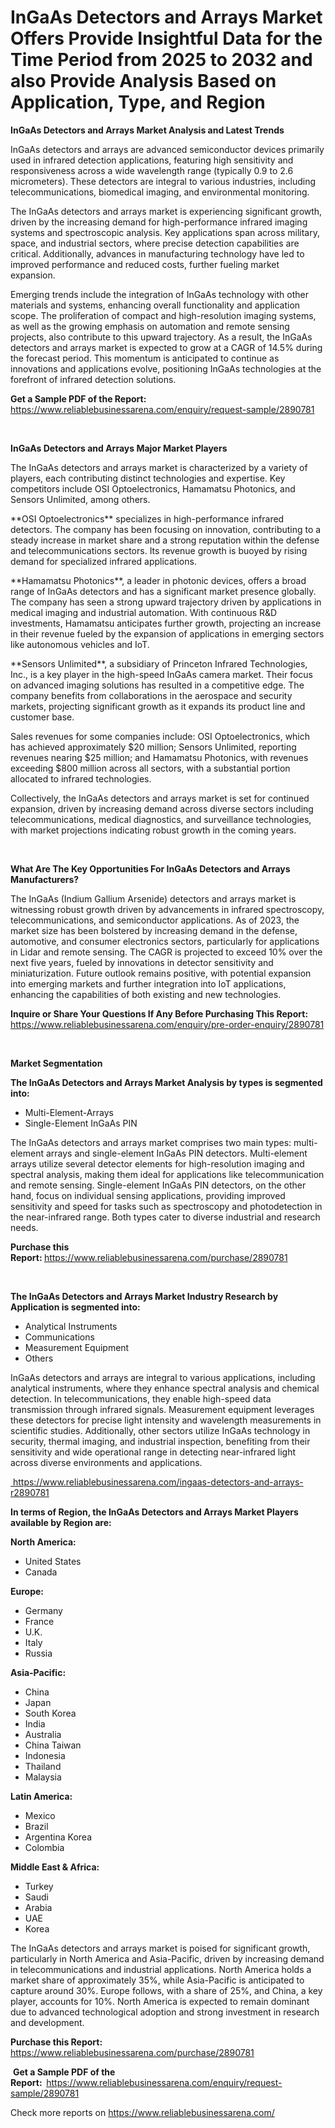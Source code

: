 <p><h1>InGaAs Detectors and Arrays Market Offers Provide Insightful Data for the Time Period from 2025 to 2032 and also Provide Analysis Based on Application, Type, and Region</h1></p><p><strong>InGaAs Detectors and Arrays Market Analysis and Latest Trends</strong></p>
<p><p>InGaAs detectors and arrays are advanced semiconductor devices primarily used in infrared detection applications, featuring high sensitivity and responsiveness across a wide wavelength range (typically 0.9 to 2.6 micrometers). These detectors are integral to various industries, including telecommunications, biomedical imaging, and environmental monitoring.</p><p>The InGaAs detectors and arrays market is experiencing significant growth, driven by the increasing demand for high-performance infrared imaging systems and spectroscopic analysis. Key applications span across military, space, and industrial sectors, where precise detection capabilities are critical. Additionally, advances in manufacturing technology have led to improved performance and reduced costs, further fueling market expansion.</p><p>Emerging trends include the integration of InGaAs technology with other materials and systems, enhancing overall functionality and application scope. The proliferation of compact and high-resolution imaging systems, as well as the growing emphasis on automation and remote sensing projects, also contribute to this upward trajectory. As a result, the InGaAs detectors and arrays market is expected to grow at a CAGR of 14.5% during the forecast period. This momentum is anticipated to continue as innovations and applications evolve, positioning InGaAs technologies at the forefront of infrared detection solutions.</p></p>
<p><strong>Get a Sample PDF of the Report:&nbsp;</strong> <a href="https://www.reliablebusinessarena.com/enquiry/request-sample/2890781?utm_campaign=1420&utm_medium=2&utm_source=Github&utm_content=ia&utm_term=14032025&utm_id=ingaas-detectors-and-arrays">https://www.reliablebusinessarena.com/enquiry/request-sample/2890781</a></p>
<p>&nbsp;</p>
<p><strong>InGaAs Detectors and Arrays Major Market Players</strong></p>
<p><p>The InGaAs detectors and arrays market is characterized by a variety of players, each contributing distinct technologies and expertise. Key competitors include OSI Optoelectronics, Hamamatsu Photonics, and Sensors Unlimited, among others.</p><p>**OSI Optoelectronics** specializes in high-performance infrared detectors. The company has been focusing on innovation, contributing to a steady increase in market share and a strong reputation within the defense and telecommunications sectors. Its revenue growth is buoyed by rising demand for specialized infrared applications.</p><p>**Hamamatsu Photonics**, a leader in photonic devices, offers a broad range of InGaAs detectors and has a significant market presence globally. The company has seen a strong upward trajectory driven by applications in medical imaging and industrial automation. With continuous R&D investments, Hamamatsu anticipates further growth, projecting an increase in their revenue fueled by the expansion of applications in emerging sectors like autonomous vehicles and IoT.</p><p>**Sensors Unlimited**, a subsidiary of Princeton Infrared Technologies, Inc., is a key player in the high-speed InGaAs camera market. Their focus on advanced imaging solutions has resulted in a competitive edge. The company benefits from collaborations in the aerospace and security markets, projecting significant growth as it expands its product line and customer base.</p><p>Sales revenues for some companies include: OSI Optoelectronics, which has achieved approximately $20 million; Sensors Unlimited, reporting revenues nearing $25 million; and Hamamatsu Photonics, with revenues exceeding $800 million across all sectors, with a substantial portion allocated to infrared technologies.</p><p>Collectively, the InGaAs detectors and arrays market is set for continued expansion, driven by increasing demand across diverse sectors including telecommunications, medical diagnostics, and surveillance technologies, with market projections indicating robust growth in the coming years.</p></p>
<p>&nbsp;</p>
<p><strong>What Are The Key Opportunities For InGaAs Detectors and Arrays Manufacturers?</strong></p>
<p><p>The InGaAs (Indium Gallium Arsenide) detectors and arrays market is witnessing robust growth driven by advancements in infrared spectroscopy, telecommunications, and semiconductor applications. As of 2023, the market size has been bolstered by increasing demand in the defense, automotive, and consumer electronics sectors, particularly for applications in Lidar and remote sensing. The CAGR is projected to exceed 10% over the next five years, fueled by innovations in detector sensitivity and miniaturization. Future outlook remains positive, with potential expansion into emerging markets and further integration into IoT applications, enhancing the capabilities of both existing and new technologies.</p></p>
<p><strong>Inquire or Share Your Questions If Any Before Purchasing This Report:</strong> <a href="https://www.reliablebusinessarena.com/enquiry/pre-order-enquiry/2890781?utm_campaign=1420&utm_medium=2&utm_source=Github&utm_content=ia&utm_term=14032025&utm_id=ingaas-detectors-and-arrays">https://www.reliablebusinessarena.com/enquiry/pre-order-enquiry/2890781</a></p>
<p>&nbsp;</p>
<p><strong>Market Segmentation</strong></p>
<p><strong>The InGaAs Detectors and Arrays Market Analysis by types is segmented into:</strong></p>
<p><ul><li>Multi-Element-Arrays</li><li>Single-Element InGaAs PIN</li></ul></p>
<p><p>The InGaAs detectors and arrays market comprises two main types: multi-element arrays and single-element InGaAs PIN detectors. Multi-element arrays utilize several detector elements for high-resolution imaging and spectral analysis, making them ideal for applications like telecommunication and remote sensing. Single-element InGaAs PIN detectors, on the other hand, focus on individual sensing applications, providing improved sensitivity and speed for tasks such as spectroscopy and photodetection in the near-infrared range. Both types cater to diverse industrial and research needs.</p></p>
<p><strong>Purchase this Report:&nbsp;</strong><a href="https://www.reliablebusinessarena.com/purchase/2890781?utm_campaign=1420&utm_medium=2&utm_source=Github&utm_content=ia&utm_term=14032025&utm_id=ingaas-detectors-and-arrays">https://www.reliablebusinessarena.com/purchase/2890781</a></p>
<p>&nbsp;</p>
<p><strong>The InGaAs Detectors and Arrays Market Industry Research by Application is segmented into:</strong></p>
<p><ul><li>Analytical Instruments</li><li>Communications</li><li>Measurement Equipment</li><li>Others</li></ul></p>
<p><p>InGaAs detectors and arrays are integral to various applications, including analytical instruments, where they enhance spectral analysis and chemical detection. In telecommunications, they enable high-speed data transmission through infrared signals. Measurement equipment leverages these detectors for precise light intensity and wavelength measurements in scientific studies. Additionally, other sectors utilize InGaAs technology in security, thermal imaging, and industrial inspection, benefiting from their sensitivity and wide operational range in detecting near-infrared light across diverse environments and applications.</p></p>
<p><a href="https://www.reliablebusinessarena.com/ingaas-detectors-and-arrays-r2890781?utm_campaign=1420&utm_medium=2&utm_source=Github&utm_content=ia&utm_term=14032025&utm_id=ingaas-detectors-and-arrays">&nbsp;https://www.reliablebusinessarena.com/ingaas-detectors-and-arrays-r2890781</a></p>
<p><strong>In terms of Region, the InGaAs Detectors and Arrays Market Players available by Region are:</strong></p>
<p>
    <p> <strong> North America: </strong>
        <ul>
            <li>United States</li>
            <li>Canada</li>
        </ul>
        </p> 
    <p> <strong> Europe: </strong>
        <ul>
            <li>Germany</li>
            <li>France</li>
            <li>U.K.</li>
            <li>Italy</li>
            <li>Russia</li>
        </ul>
        </p> 
    <p> <strong> Asia-Pacific: </strong>
        <ul>
            <li>China</li>
            <li>Japan</li>
            <li>South Korea</li>
            <li>India</li>
            <li>Australia</li>
            <li>China Taiwan</li>
            <li>Indonesia</li>
            <li>Thailand</li>
            <li>Malaysia</li>
        </ul>
        </p> 
    <p> <strong> Latin America: </strong>
        <ul>
            <li>Mexico</li>
            <li>Brazil</li>
            <li>Argentina Korea</li>
            <li>Colombia</li>
        </ul>
        </p> 
    <p> <strong> Middle East & Africa: </strong>
        <ul>
            <li>Turkey</li>
            <li>Saudi</li>
            <li>Arabia</li>
            <li>UAE</li>
            <li>Korea</li>
        </ul>
    </p>
    </p>
<p><p>The InGaAs detectors and arrays market is poised for significant growth, particularly in North America and Asia-Pacific, driven by increasing demand in telecommunications and industrial applications. North America holds a market share of approximately 35%, while Asia-Pacific is anticipated to capture around 30%. Europe follows, with a share of 25%, and China, a key player, accounts for 10%. North America is expected to remain dominant due to advanced technological adoption and strong investment in research and development.</p></p>
<p><strong>Purchase this Report: </strong><a href="https://www.reliablebusinessarena.com/purchase/2890781?utm_campaign=1420&utm_medium=2&utm_source=Github&utm_content=ia&utm_term=14032025&utm_id=ingaas-detectors-and-arrays">https://www.reliablebusinessarena.com/purchase/2890781</a></p>
<p>&nbsp;<strong>Get a Sample PDF of the Report:&nbsp;&nbsp;</strong><a href="https://www.reliablebusinessarena.com/enquiry/request-sample/2890781?utm_campaign=1420&utm_medium=2&utm_source=Github&utm_content=ia&utm_term=14032025&utm_id=ingaas-detectors-and-arrays">https://www.reliablebusinessarena.com/enquiry/request-sample/2890781</a></p>
<p><strong></strong></p>
<p>Check more reports on <a href="https://www.reliablebusinessarena.com/?utm_campaign=1420&utm_medium=2&utm_source=Github&utm_content=ia&utm_term=14032025&utm_id=ingaas-detectors-and-arrays">https://www.reliablebusinessarena.com/</a></p>